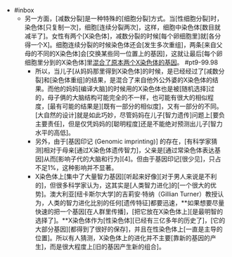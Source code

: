- #inbox
    - 另一方面，[减数分裂]是一种特殊的[细胞分裂]方式。当[性细胞分裂]时，染色体[只复制一次]，细胞[连续分裂两次]，这样，细胞中染色体[数目就减半了]。女性有两个[X染色体]，减数分裂的时候[每个卵细胞里]就[各分得一个X]。细胞连续分裂的时候染色体还会[发生多次重组]，两条[来自父母的不同的X染色体]会[交换某些同一位置上的基因]，这就让最后[每个卵细胞里分到的X染色体]里[混合了原本两个X染色体的基因](https://www.zhihu.com/question/20790548/answer/34361391)。 #pt9-99.98
        - 所以，当儿子[从妈妈那里得到X染色体]的时候，是已经经过了[减数分裂]和[染色体重组]的结果，是混合了来自他外公外婆的X染色体的结果。而他的妈妈[编译大脑]的时候用的X染色体也是被[随机选择]过的，母子俩的大脑结构可能完全的不一样，也可能有很大的相似程度，[最有可能的结果是][既有一部分的相似度]，又有一部分的不同。[大自然的设计]就是如此巧妙，尽管妈妈在儿子[智力遗传]问题上[要负主要责任]，但是仅凭妈妈的[聪明程度]还是不能绝对预测出儿子[智力水平的高低]。
        - 另外，由于[基因印记 (Genomic imprinting)] 的存在，[有科学家猜测]相对于母亲[通过X染色体遗传智力]，父亲是[通过常染色体表达基因]从而[影响子代的大脑和行为][4]。但由于基因印记[很少见]，只占不足1%，这种影响并不显著。
        - X染色体上[集中了大量智力基因][听起来好像][对于男人来说是不利的]，但很多科学家认为，这其实是[人类智力进化]的[一个很大的优势]。澳大利亚[纽卡斯尔大学]的吉莉安·特纳（Gillian Turner）教授认为，人类的智力进化比别的任何[遗传特征]都要迅速，**如果想要尽量快速的把一个基因[在人群里传播]，[把它放在X染色体上][是最明智的选择了]。**X染色体作为[性染色体][已经有三亿多年的历史了]，[它的大部分基因][都得到了很好的保存]，并且在性染色体上[一直是主导的位置]。所以有人猜测，X染色体上的进化并不主要[靠新的基因的产生]，而是很大程度上[旧的基因产生新的组合]。
